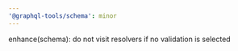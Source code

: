 ```yaml
---
'@graphql-tools/schema': minor
---
```


enhance(schema): do not visit resolvers if no validation is selected
